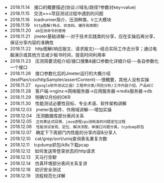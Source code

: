
+ 2018.11.14&emsp;接口的概要描述(协议://域名/路径?参数对key=value)
+ 2018.11.15&emsp;交流×××项目测试过程中遇到的问题
+ 2018.11.16&emsp;loadrunner简介、压测种类、lr三大模块
+ 2018.11.19&emsp;`http图解(特点、状态码、缓存有效期)`
+ 2018.11.20&emsp;`ab压测命令的使用`
+ 2018.11.21&emsp;jmeter基础讲解---对于技术实践类的分享，应在实操后再分享，保证分享内容的准确性
+ 2018.11.22&emsp;http图解(响应报文、请求报文)---结合实际工作去分享；通过电脑演示或其他方法减少板书时间，提高时间利用率
+ 2018.11.23&emsp;压测简要流程介绍/接口搜集&接口参数化详细介绍---各自参数化一个接口
+ 2018.11.26&emsp;接口参数化后的Jmeter运行的大概介绍(testPlan/csv/httpSampler/assertContent)---很概要，其他人没有实操
+ 2018.11.27&emsp;`《google软件测试之道》工程师分类/风险分析/工作内容介绍，产品ACC`
+ 2018.11.28&emsp;客户端->nginx->网络服务器->应用服务器->redis服务器->db
+ 2018.11.29&emsp;明确12月份的OKR
+ 2018.11.30&emsp;性能测试必要性目标、专业术语、软件架构讲解
+ 2018.12.03&emsp;jmeter各组件、作用域讲解---增加实操
+ 2018.12.04&emsp;压测数据库部分表间关系
+ 2018.12.05&emsp;`正则表达式回溯，java进程cpu消耗高的问题定位过程`
+ 2018.12.06&emsp;`性能测试发现、定位、解决流程，单接口问题分类，tcpdump抓包`
+ 2018.12.07&emsp;确定下下周部门内性能的分享内容&分享人
+ 2018.12.10&emsp;cat/grep/sort/uniq查询表名重复次数
+ 2018.12.11&emsp;tcpdump抓包/k8s下载pcap
+ 2018.12.12&emsp;如何发送带登录状态的http请求
+ 2018.12.13&emsp;天马行空聊
+ 2018.12.14&emsp;仿真环境部分表间关系复讲
+ 2018.12.18&emsp;初识安全测试
+ 2018.12.19&emsp;流程规范化详解
